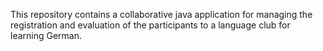 This repository contains a collaborative java application for managing the registration and evaluation of the participants to a language club for learning German.
